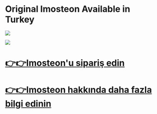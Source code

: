 # Original Imosteon Available in Turkey

![](https://i.imgur.com/etYtvb2.jpeg)

![](https://i.imgur.com/0omQzVf.jpeg)

# [👉👉Imosteon'u sipariş edin](https://uhfca64994uh.axdsz.pro/?target=-7EBNQCgQAAAezRwMDSJAABQEBEREKEQkKEQ1CEQ0SAAF_YWRjb21ibwEx&al=96966&ap=-1)

# [👉👉Imosteon hakkında daha fazla bilgi edinin](https://uhfca64994uh.axdsz.pro/?target=-7EBNQCgQAAAezRwMDSJAABQEBEREKEQkKEQ1CEQ0SAAF_YWRjb21ibwEx&al=96966&ap=-1)
